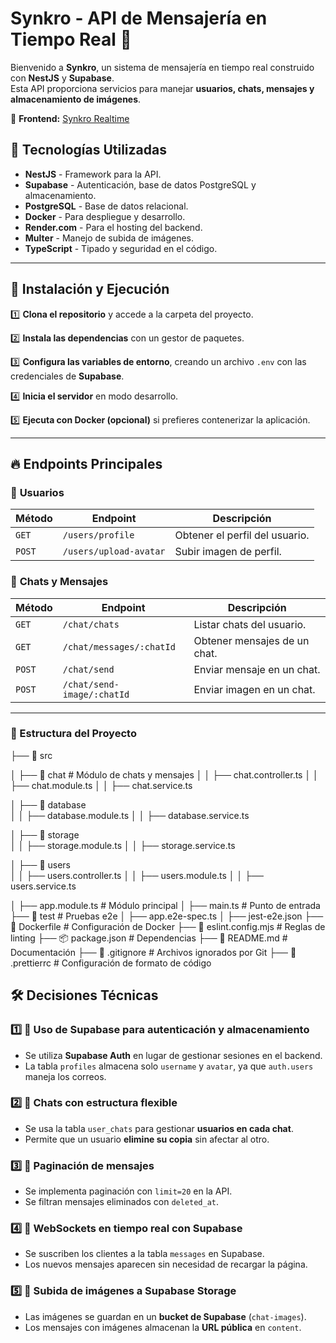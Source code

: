 # Synkro - API de Mensajería en Tiempo Real 🚀

Bienvenido a **Synkro**, un sistema de mensajería en tiempo real construido con **NestJS** y **Supabase**.  
Esta API proporciona servicios para manejar **usuarios, chats, mensajes y almacenamiento de imágenes**.  

🔗 **Frontend:** [Synkro Realtime](https://synkro-realtime.firebaseapp.com/login)  

## 📌 Tecnologías Utilizadas

- **NestJS** - Framework para la API.
- **Supabase** - Autenticación, base de datos PostgreSQL y almacenamiento.
- **PostgreSQL** - Base de datos relacional.
- **Docker** - Para despliegue y desarrollo.
- **Render.com** - Para el hosting del backend.
- **Multer** - Manejo de subida de imágenes.
- **TypeScript** - Tipado y seguridad en el código.

---

## 🚀 Instalación y Ejecución

1️⃣ **Clona el repositorio** y accede a la carpeta del proyecto.  

2️⃣ **Instala las dependencias** con un gestor de paquetes.  

3️⃣ **Configura las variables de entorno**, creando un archivo `.env` con las credenciales de **Supabase**.  

4️⃣ **Inicia el servidor** en modo desarrollo.  

5️⃣ **Ejecuta con Docker (opcional)** si prefieres contenerizar la aplicación.  

---

## 🔥 Endpoints Principales

### 📜 **Usuarios**
| Método | Endpoint              | Descripción                     |
|--------|------------------------|---------------------------------|
| `GET`  | `/users/profile`       | Obtener el perfil del usuario. |
| `POST` | `/users/upload-avatar` | Subir imagen de perfil. |

### 💬 **Chats y Mensajes**
| Método  | Endpoint                   | Descripción                         |
|---------|----------------------------|-------------------------------------|
| `GET`   | `/chat/chats`              | Listar chats del usuario.           |
| `GET`   | `/chat/messages/:chatId`   | Obtener mensajes de un chat.        |
| `POST`  | `/chat/send`               | Enviar mensaje en un chat.          |
| `POST`  | `/chat/send-image/:chatId` | Enviar imagen en un chat.           |

---
### 📂 Estructura del Proyecto
├── 📂 src

│   ├── 📂 chat           # Módulo de chats y mensajes
│   │   ├── chat.controller.ts
│   │   ├── chat.module.ts
│   │   ├── chat.service.ts

│   ├── 📂 database       
│   │   ├── database.module.ts
│   │   ├── database.service.ts

│   ├── 📂 storage        
│   │   ├── storage.module.ts
│   │   ├── storage.service.ts

│   ├── 📂 users          
│   │   ├── users.controller.ts
│   │   ├── users.module.ts
│   │   ├── users.service.ts

│   ├── app.module.ts     # Módulo principal
│   ├── main.ts           # Punto de entrada
├── 📂 test               # Pruebas e2e
│   ├── app.e2e-spec.ts
│   ├── jest-e2e.json
├── 🐳 Dockerfile         # Configuración de Docker
├── 🔧 eslint.config.mjs  # Reglas de linting
├── 📦 package.json       # Dependencias
├── 📝 README.md          # Documentación
├── 📝 .gitignore         # Archivos ignorados por Git
├── 📝 .prettierrc        # Configuración de formato de código

## 🛠️ **Decisiones Técnicas**

### 1️⃣ 🔹 Uso de Supabase para autenticación y almacenamiento  
- Se utiliza **Supabase Auth** en lugar de gestionar sesiones en el backend.  
- La tabla `profiles` almacena solo `username` y `avatar`, ya que `auth.users` maneja los correos.  

### 2️⃣ 🔹 Chats con estructura flexible  
- Se usa la tabla `user_chats` para gestionar **usuarios en cada chat**.  
- Permite que un usuario **elimine su copia** sin afectar al otro.  

### 3️⃣ 🔹 Paginación de mensajes  
- Se implementa paginación con `limit=20` en la API.  
- Se filtran mensajes eliminados con `deleted_at`.  

### 4️⃣ 🔹 WebSockets en tiempo real con Supabase  
- Se suscriben los clientes a la tabla `messages` en Supabase.  
- Los nuevos mensajes aparecen sin necesidad de recargar la página.  

### 5️⃣ 🔹 Subida de imágenes a Supabase Storage  
- Las imágenes se guardan en un **bucket de Supabase** (`chat-images`).  
- Los mensajes con imágenes almacenan la **URL pública** en `content`.  

